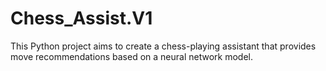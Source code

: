# Chess_Assist.V1
This Python project aims to create a chess-playing assistant that provides move recommendations based on a neural network model.
